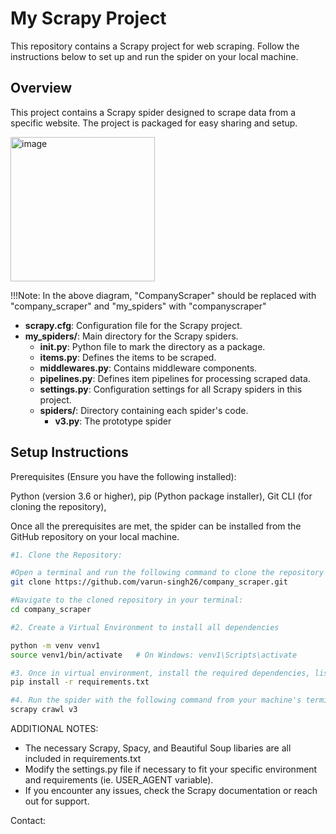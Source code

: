 # My Scrapy Project

This repository contains a Scrapy project for web scraping. Follow the instructions below to set up and run the spider on your local machine.

## Overview

This project contains a Scrapy spider designed to scrape data from a specific website. The project is packaged for easy sharing and setup.

<img width="231" alt="image" src="https://github.com/varun-singh26/CompanyScraper/assets/149445092/b9ff99fc-a57c-431c-b1be-96c49ae8a2a5">

!!!Note: In the above diagram, "CompanyScraper" should be replaced with "company_scraper" and "my_spiders" with "companyscraper"

- **scrapy.cfg**: Configuration file for the Scrapy project.
- **my_spiders/**: Main directory for the Scrapy spiders.
  - **__init__.py**: Python file to mark the directory as a package.
  - **items.py**: Defines the items to be scraped.
  - **middlewares.py**: Contains middleware components.
  - **pipelines.py**: Defines item pipelines for processing scraped data.
  - **settings.py**: Configuration settings for all Scrapy spiders in this project.
  - **spiders/**: Directory containing each spider's code.
    - **v3.py**: The prototype spider
   
  

## Setup Instructions

Prerequisites (Ensure you have the following installed):

Python (version 3.6 or higher),
pip (Python package installer),
Git CLI (for cloning the repository),

Once all the prerequisites are met, the spider can be installed from the GitHub repository on your local machine.

```bash
#1. Clone the Repository:

#Open a terminal and run the following command to clone the repository using Git CLI:
git clone https://github.com/varun-singh26/company_scraper.git

#Navigate to the cloned repository in your terminal:
cd company_scraper

#2. Create a Virtual Environment to install all dependencies

python -m venv venv1
source venv1/bin/activate   # On Windows: venv1\Scripts\activate

#3. Once in virtual environment, install the required dependencies, listed in requirements.txt :
pip install -r requirements.txt

#4. Run the spider with the following command from your machine's terminal (v3 is the current prototype)
scrapy crawl v3
```

ADDITIONAL NOTES:
- The necessary Scrapy, Spacy, and Beautiful Soup libaries are all included in requirements.txt
- Modify the settings.py file if necessary to fit your specific environment and requirements (ie. USER_AGENT variable).
- If you encounter any issues, check the Scrapy documentation or reach out for support.

Contact:

